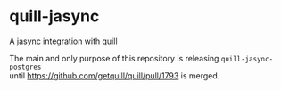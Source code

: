 # quill-jasync
A jasync integration with quill

The main and only purpose of this repository is releasing `quill-jasync-postgres`  
until https://github.com/getquill/quill/pull/1793 is merged.